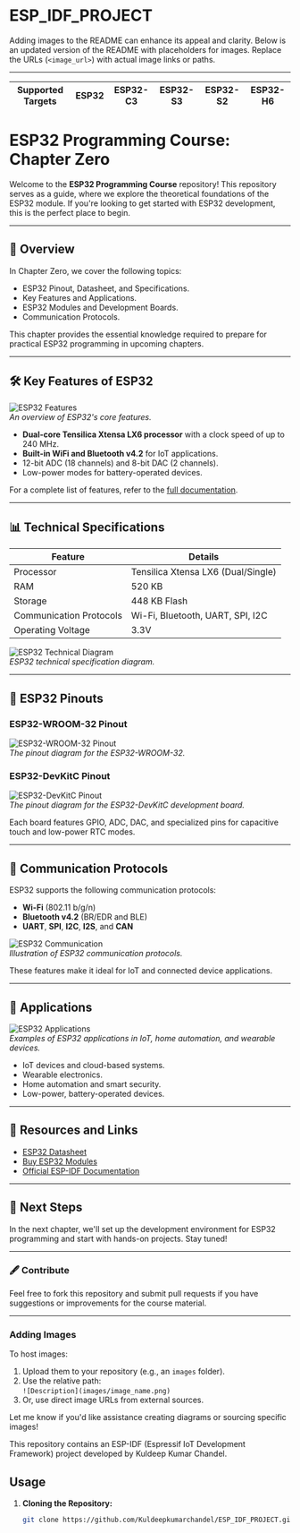 # ESP_IDF_PROJECT

Adding images to the README can enhance its appeal and clarity. Below is an updated version of the README with placeholders for images. Replace the URLs (`<image_url>`) with actual image links or paths.

---
| Supported Targets | ESP32 | ESP32-C3 | ESP32-S3 | ESP32-S2 | ESP32-H6 |
| ----------------- | ----- | -------- | -------- | -------- | -------- |


# ESP32 Programming Course: Chapter Zero

Welcome to the **ESP32 Programming Course** repository! This repository serves as a guide, where we explore the theoretical foundations of the ESP32 module. If you're looking to get started with ESP32 development, this is the perfect place to begin.

---

## 📘 Overview

In Chapter Zero, we cover the following topics:
- ESP32 Pinout, Datasheet, and Specifications.
- Key Features and Applications.
- ESP32 Modules and Development Boards.
- Communication Protocols.

This chapter provides the essential knowledge required to prepare for practical ESP32 programming in upcoming chapters.

---

## 🛠 Key Features of ESP32

![ESP32 Features](<image_url>)  
*An overview of ESP32's core features.*

- **Dual-core Tensilica Xtensa LX6 processor** with a clock speed of up to 240 MHz.
- **Built-in WiFi and Bluetooth v4.2** for IoT applications.
- 12-bit ADC (18 channels) and 8-bit DAC (2 channels).
- Low-power modes for battery-operated devices.

For a complete list of features, refer to the [full documentation](#).

---

## 📊 Technical Specifications

| Feature                        | Details                          |
|--------------------------------|----------------------------------|
| Processor                      | Tensilica Xtensa LX6 (Dual/Single) |
| RAM                            | 520 KB                           |
| Storage                        | 448 KB Flash                     |
| Communication Protocols        | Wi-Fi, Bluetooth, UART, SPI, I2C |
| Operating Voltage              | 3.3V                             |

![ESP32 Technical Diagram](<image_url>)  
*ESP32 technical specification diagram.*

---

## 📍 ESP32 Pinouts

### ESP32-WROOM-32 Pinout
![ESP32-WROOM-32 Pinout](<image_url>)  
*The pinout diagram for the ESP32-WROOM-32.*

### ESP32-DevKitC Pinout
![ESP32-DevKitC Pinout](<image_url>)  
*The pinout diagram for the ESP32-DevKitC development board.*

Each board features GPIO, ADC, DAC, and specialized pins for capacitive touch and low-power RTC modes.

---

## 📡 Communication Protocols

ESP32 supports the following communication protocols:
- **Wi-Fi** (802.11 b/g/n)
- **Bluetooth v4.2** (BR/EDR and BLE)
- **UART**, **SPI**, **I2C**, **I2S**, and **CAN**

![ESP32 Communication](<image_url>)  
*Illustration of ESP32 communication protocols.*

These features make it ideal for IoT and connected device applications.

---

## 🌟 Applications

![ESP32 Applications](<image_url>)  
*Examples of ESP32 applications in IoT, home automation, and wearable devices.*

- IoT devices and cloud-based systems.
- Wearable electronics.
- Home automation and smart security.
- Low-power, battery-operated devices.

---

## 📂 Resources and Links

- [ESP32 Datasheet](https://r.search.yahoo.com/_ylt=AwrKCZyuc4lnEQIASXW7HAx.;_ylu=Y29sbwNzZzMEcG9zAzEEdnRpZAMEc2VjA3Ny/RV=2/RE=1738270895/RO=10/RU=https%3a%2f%2fwww.espressif.com%2fsites%2fdefault%2ffiles%2fdocumentation%2fesp32_datasheet_en.pdf/RK=2/RS=U3u.n_8fGFEXdQLKhAj5k4HXje0-)
- [Buy ESP32 Modules](#)
- [Official ESP-IDF Documentation](https://docs.espressif.com/projects/esp-idf/en/latest/)

---

## 🚀 Next Steps

In the next chapter, we'll set up the development environment for ESP32 programming and start with hands-on projects. Stay tuned!

---

### 🖋 Contribute

Feel free to fork this repository and submit pull requests if you have suggestions or improvements for the course material.

---

### Adding Images
To host images:
1. Upload them to your repository (e.g., an `images` folder).
2. Use the relative path:  
   `![Description](images/image_name.png)`
3. Or, use direct image URLs from external sources.

Let me know if you'd like assistance creating diagrams or sourcing specific images!

This repository contains an ESP-IDF (Espressif IoT Development Framework) project developed by Kuldeep Kumar Chandel.

## Usage

1. **Cloning the Repository:**
   ```bash
   git clone https://github.com/Kuldeepkumarchandel/ESP_IDF_PROJECT.git
